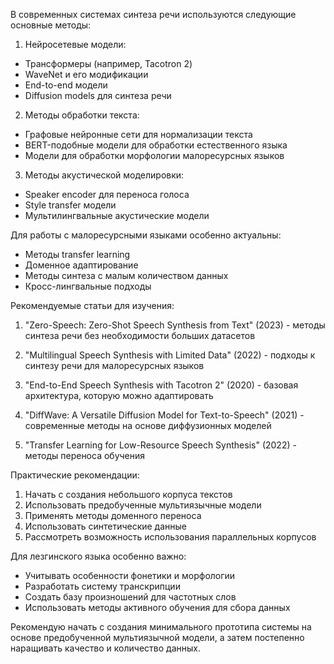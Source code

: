 В современных системах синтеза речи используются следующие основные методы:

1. Нейросетевые модели:
- Трансформеры (например, Tacotron 2)
- WaveNet и его модификации
- End-to-end модели
- Diffusion models для синтеза речи

2. Методы обработки текста:
- Графовые нейронные сети для нормализации текста
- BERT-подобные модели для обработки естественного языка
- Модели для обработки морфологии малоресурсных языков

3. Методы акустической моделировки:
- Speaker encoder для переноса голоса
- Style transfer модели
- Мультилингвальные акустические модели

Для работы с малоресурсными языками особенно актуальны:
- Методы transfer learning
- Доменное адаптирование
- Методы синтеза с малым количеством данных
- Кросс-лингвальные подходы

Рекомендуемые статьи для изучения:

1. "Zero-Speech: Zero-Shot Speech Synthesis from Text" (2023) - методы синтеза речи без необходимости больших датасетов

2. "Multilingual Speech Synthesis with Limited Data" (2022) - подходы к синтезу речи для малоресурсных языков

3. "End-to-End Speech Synthesis with Tacotron 2" (2020) - базовая архитектура, которую можно адаптировать

4. "DiffWave: A Versatile Diffusion Model for Text-to-Speech" (2021) - современные методы на основе диффузионных моделей

5. "Transfer Learning for Low-Resource Speech Synthesis" (2022) - методы переноса обучения

Практические рекомендации:
1. Начать с создания небольшого корпуса текстов
2. Использовать предобученные мультиязычные модели
3. Применять методы доменного переноса
4. Использовать синтетические данные
5. Рассмотреть возможность использования параллельных корпусов

Для лезгинского языка особенно важно:
- Учитывать особенности фонетики и морфологии
- Разработать систему транскрипции
- Создать базу произношений для частотных слов
- Использовать методы активного обучения для сбора данных

Рекомендую начать с создания минимального прототипа системы на основе предобученной мультиязычной модели, а затем постепенно наращивать качество и количество данных.